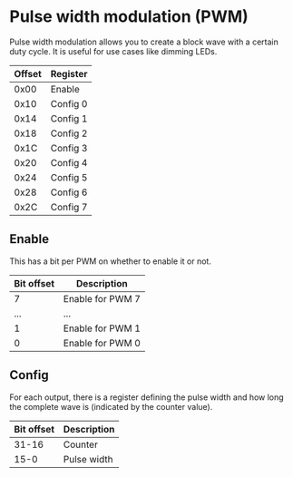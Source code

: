 # Pulse width modulation (PWM)

Pulse width modulation allows you to create a block wave with a certain duty cycle.
It is useful for use cases like dimming LEDs.

| Offset | Register |
|--------|----------|
| 0x00   | Enable   |
| 0x10   | Config 0 |
| 0x14   | Config 1 |
| 0x18   | Config 2 |
| 0x1C   | Config 3 |
| 0x20   | Config 4 |
| 0x24   | Config 5 |
| 0x28   | Config 6 |
| 0x2C   | Config 7 |

## Enable

This has a bit per PWM on whether to enable it or not.

| Bit offset | Description      |
|------------|------------------|
| 7          | Enable for PWM 7 |
| ...        | ...              |
| 1          | Enable for PWM 1 |
| 0          | Enable for PWM 0 |

## Config

For each output, there is a register defining the pulse width and how long the complete wave is (indicated by the counter value).

| Bit offset | Description |
|------------|-------------|
| 31-16      | Counter     |
| 15-0       | Pulse width |
